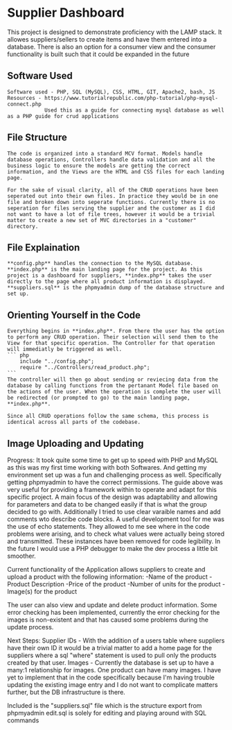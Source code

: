 # Supplier Dashboard
This project is designed to demonstrate proficiency with the LAMP stack. It allowes suppliers/sellers to create items and have them entered into a database. There is also an option for a consumer view and the consumer functionality is built such that it could be expanded in the future

## Software Used 
    Software used - PHP, SQL (MySQL), CSS, HTML, GIT, Apache2, bash, JS
    Resources - https://www.tutorialrepublic.com/php-tutorial/php-mysql-connect.php
                Used this as a guide for connecting mysql database as well as a PHP guide for crud applications

## File Structure
    The code is organized into a standard MCV format. Models handle database operations, Controllers handle data validation and all the business logic to ensure the models are getting the correct information, and the Views are the HTML and CSS files for each landing page.

    For the sake of visual clarity, all of the CRUD operations have been seperated out into their own files. In practice they would be in one file and broken down into seperate functions. Currently there is no seperation for files serving the supplier and the customer as I did not want to have a lot of file trees, however it would be a trivial matter to create a new set of MVC directories in a "customer" directory.

## File Explaination
    **config.php** handles the connection to the MySQL database.
    **index.php** is the main landing page for the project. As this project is a dashboard for suppliers, **index.php** takes the user directly to the page where all product information is displayed.
    **suppliers.sql** is the phpmyadmin dump of the database structure and set up.

## Orienting Yourself in the Code
    Everything begins in **index.php**. From there the user has the option to perform any CRUD operation. Their selection will send them to the View for that specific operation. The Controller for that operation will immediatly be triggered as well.
    ``` php
        include "../config.php";
        require "../Controllers/read_product.php";
    ```
    The controller will then go about sending or reviecing data from the database by calling functions from the pertanant Model file based on the actions of the user. When the operation is complete the user will be redirected (or prompted to go) to the main landing page, **index.php**.

    Since all CRUD operations follow the same schema, this process is identical across all parts of the codebase.

## Image Uploading and Updating
    
Progress:
It took quite some time to get up to speed with PHP and MySQL as this was my first time working with both Softwares.
And getting my environment set up was a fun and challenging process as well. Specifically getting phpmyadmin to have the correct permissions.
The guide above was very useful for providing a framework within to operate and adapt for this specific project.
A main focus of the design was adaptability and allowing for parameters and data to be changed easily if that is what 
the group decided to go with. Additionally I tried to use clear varaible names and add comments wto describe code blocks.
A useful development tool for me was the use of echo statements. They allowed to me see where in the code problems were arising,
and to check what values were actually being stored and transmitted. These instances have been removed for code legibility. 
In the future I would use a PHP debugger to make the dev process a little bit smoother.

Current functionality of the Application allows suppliers to create and upload a product with the following information:
-Name of the product
-Product Description
-Price of the product
-Number of units for the product
-Image(s) for the product

The user can also view and update and delete product information.
Some error checking has been implemented, currently the error checking for the images is non-existent and that has caused some problems during the update process.

Next Steps:
    Supplier IDs - With the addition of a users table where suppliers have their own ID it would be a trivial matter to add a home page for the suppliers where
                   a sql "where" statement is used to pull only the products created by that user.
    Images - Currently the database is set up to have a many:1 relationship for images. One product can have many images. I have yet to implement that in the code 
             specifically because I'm having trouble updating the existing image entry and I do not want to complicate matters further, but the DB infrastructure is there.

Included is the "suppliers.sql" file which is the structure export from phpmyadmin
edit.sql is solely for editing and playing around with SQL commands


    
    